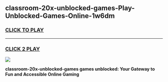 
## classroom-20x-unblocked-games-Play-Unblocked-Games-Online-1w6dm
<h3>
<a href="https://premium76.site?title=classroom-20x-unblocked-games&ref=25A">CLICK TO PLAY</a></h3>
<hr>

<h3>
<a href="https://premium76.site?title=classroom-20x-unblocked-games&ref=25A">CLICK 2 PLAY</a>
  
</h3>

<a href="https://premium76.site?title=classroom-20x-unblocked-games&ref=25A"><img src="https://clearcache.store/games.png"></a>


**classroom-20x-unblocked-games games unblocked: Your Gateway to Fun and Accessible Online Gaming**

